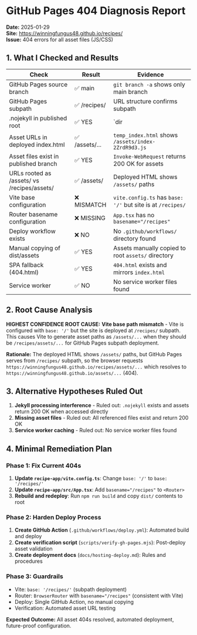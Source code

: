 # GitHub Pages 404 Diagnosis Report

**Date:** 2025-01-29  
**Site:** https://winningfungus48.github.io/recipes/  
**Issue:** 404 errors for all asset files (JS/CSS)

## 1. What I Checked and Results

| Check | Result | Evidence |
|-------|--------|----------|
| GitHub Pages source branch | ✅ main | `git branch -a` shows only main branch |
| GitHub Pages subpath | ✅ /recipes/ | URL structure confirms subpath |
| .nojekyll in published root | ✅ YES | `dir | findstr nojekyll` shows file exists |
| Asset URLs in deployed index.html | ✅ /assets/... | `temp_index.html` shows `/assets/index-2ZrdR9d3.js` |
| Asset files exist in published branch | ✅ YES | `Invoke-WebRequest` returns 200 OK for assets |
| URLs rooted as /assets/ vs /recipes/assets/ | ✅ /assets/ | Deployed HTML shows `/assets/` paths |
| Vite base configuration | ❌ MISMATCH | `vite.config.ts` has `base: '/'` but site is at `/recipes/` |
| Router basename configuration | ❌ MISSING | `App.tsx` has no `basename="/recipes"` |
| Deploy workflow exists | ❌ NO | No `.github/workflows/` directory found |
| Manual copying of dist/assets | ✅ YES | Assets manually copied to root `assets/` directory |
| SPA fallback (404.html) | ✅ YES | `404.html` exists and mirrors `index.html` |
| Service worker | ✅ NO | No service worker files found |

## 2. Root Cause Analysis

**HIGHEST CONFIDENCE ROOT CAUSE:**
**Vite base path mismatch** - Vite is configured with `base: '/'` but the site is deployed at `/recipes/` subpath. This causes Vite to generate asset paths as `/assets/...` when they should be `/recipes/assets/...` for GitHub Pages subpath deployment.

**Rationale:** The deployed HTML shows `/assets/` paths, but GitHub Pages serves from `/recipes/` subpath, so the browser requests `https://winningfungus48.github.io/recipes/assets/...` which resolves to `https://winningfungus48.github.io/assets/...` (404).

## 3. Alternative Hypotheses Ruled Out

1. **Jekyll processing interference** - Ruled out: `.nojekyll` exists and assets return 200 OK when accessed directly
2. **Missing asset files** - Ruled out: All referenced files exist and return 200 OK
3. **Service worker caching** - Ruled out: No service worker files found

## 4. Minimal Remediation Plan

### Phase 1: Fix Current 404s
1. **Update `recipe-app/vite.config.ts`**: Change `base: '/'` to `base: '/recipes/'`
2. **Update `recipe-app/src/App.tsx`**: Add `basename="/recipes"` to `<Router>`
3. **Rebuild and redeploy**: Run `npm run build` and copy `dist/` contents to root

### Phase 2: Harden Deploy Process
1. **Create GitHub Action** (`.github/workflows/deploy.yml`): Automated build and deploy
2. **Create verification script** (`scripts/verify-gh-pages.mjs`): Post-deploy asset validation
3. **Create deployment docs** (`docs/hosting-deploy.md`): Rules and procedures

### Phase 3: Guardrails
- Vite: `base: '/recipes/'` (subpath deployment)
- Router: `BrowserRouter` with `basename="/recipes"` (consistent with Vite)
- Deploy: Single GitHub Action, no manual copying
- Verification: Automated asset URL testing

**Expected Outcome:** All asset 404s resolved, automated deployment, future-proof configuration.
